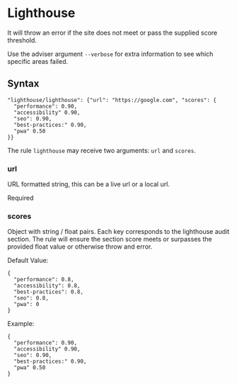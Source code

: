 # Lighthouse

It will throw an error if the site does not meet or pass the supplied score threshold.

Use the adviser argument `--verbose` for extra information to see which specific areas failed.

## Syntax

```
"lighthouse/lighthouse": {"url": "https://google.com", "scores": {
  "performance": 0.90,
  "accessibility" 0.90,
  "seo": 0.90,
  "best-practices:" 0.90,
  "pwa" 0.50
}} 
```

The rule `lighthouse` may receive two arguments: `url` and `scores`.

### url

URL formatted string, this can be a live url or a local url.

Required

### scores

Object with string / float pairs. Each key corresponds to the lighthouse audit section. The rule will ensure the section score meets or surpasses the provided float value or otherwise throw and error.

Default Value:
```
{
  "performance": 0.8,
  "accessibility": 0.8,
  "best-practices": 0.8,
  "seo": 0.8,
  "pwa": 0
}
```

Example:
```
{
  "performance": 0.90,
  "accessibility" 0.90,
  "seo": 0.90,
  "best-practices:" 0.90,
  "pwa" 0.50
}
```